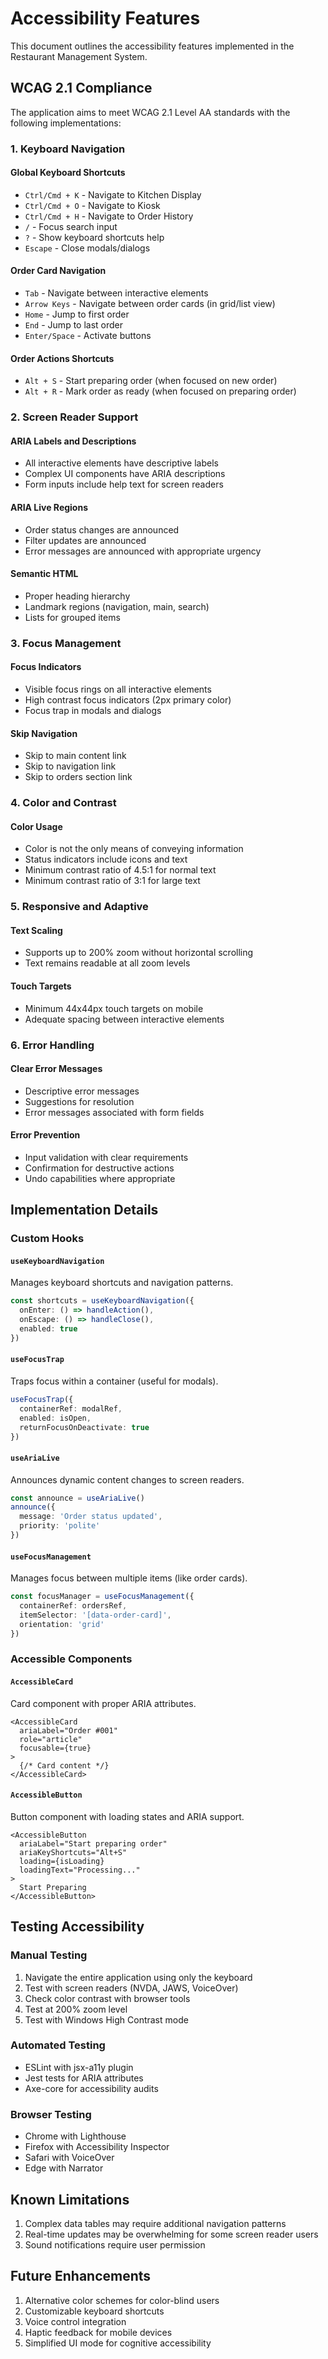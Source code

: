 # Accessibility Features

This document outlines the accessibility features implemented in the Restaurant Management System.

## WCAG 2.1 Compliance

The application aims to meet WCAG 2.1 Level AA standards with the following implementations:

### 1. Keyboard Navigation

#### Global Keyboard Shortcuts
- `Ctrl/Cmd + K` - Navigate to Kitchen Display
- `Ctrl/Cmd + O` - Navigate to Kiosk
- `Ctrl/Cmd + H` - Navigate to Order History
- `/` - Focus search input
- `?` - Show keyboard shortcuts help
- `Escape` - Close modals/dialogs

#### Order Card Navigation
- `Tab` - Navigate between interactive elements
- `Arrow Keys` - Navigate between order cards (in grid/list view)
- `Home` - Jump to first order
- `End` - Jump to last order
- `Enter/Space` - Activate buttons

#### Order Actions Shortcuts
- `Alt + S` - Start preparing order (when focused on new order)
- `Alt + R` - Mark order as ready (when focused on preparing order)

### 2. Screen Reader Support

#### ARIA Labels and Descriptions
- All interactive elements have descriptive labels
- Complex UI components have ARIA descriptions
- Form inputs include help text for screen readers

#### ARIA Live Regions
- Order status changes are announced
- Filter updates are announced
- Error messages are announced with appropriate urgency

#### Semantic HTML
- Proper heading hierarchy
- Landmark regions (navigation, main, search)
- Lists for grouped items

### 3. Focus Management

#### Focus Indicators
- Visible focus rings on all interactive elements
- High contrast focus indicators (2px primary color)
- Focus trap in modals and dialogs

#### Skip Navigation
- Skip to main content link
- Skip to navigation link
- Skip to orders section link

### 4. Color and Contrast

#### Color Usage
- Color is not the only means of conveying information
- Status indicators include icons and text
- Minimum contrast ratio of 4.5:1 for normal text
- Minimum contrast ratio of 3:1 for large text

### 5. Responsive and Adaptive

#### Text Scaling
- Supports up to 200% zoom without horizontal scrolling
- Text remains readable at all zoom levels

#### Touch Targets
- Minimum 44x44px touch targets on mobile
- Adequate spacing between interactive elements

### 6. Error Handling

#### Clear Error Messages
- Descriptive error messages
- Suggestions for resolution
- Error messages associated with form fields

#### Error Prevention
- Input validation with clear requirements
- Confirmation for destructive actions
- Undo capabilities where appropriate

## Implementation Details

### Custom Hooks

#### `useKeyboardNavigation`
Manages keyboard shortcuts and navigation patterns.

```typescript
const shortcuts = useKeyboardNavigation({
  onEnter: () => handleAction(),
  onEscape: () => handleClose(),
  enabled: true
})
```

#### `useFocusTrap`
Traps focus within a container (useful for modals).

```typescript
useFocusTrap({
  containerRef: modalRef,
  enabled: isOpen,
  returnFocusOnDeactivate: true
})
```

#### `useAriaLive`
Announces dynamic content changes to screen readers.

```typescript
const announce = useAriaLive()
announce({
  message: 'Order status updated',
  priority: 'polite'
})
```

#### `useFocusManagement`
Manages focus between multiple items (like order cards).

```typescript
const focusManager = useFocusManagement({
  containerRef: ordersRef,
  itemSelector: '[data-order-card]',
  orientation: 'grid'
})
```

### Accessible Components

#### `AccessibleCard`
Card component with proper ARIA attributes.

```tsx
<AccessibleCard
  ariaLabel="Order #001"
  role="article"
  focusable={true}
>
  {/* Card content */}
</AccessibleCard>
```

#### `AccessibleButton`
Button component with loading states and ARIA support.

```tsx
<AccessibleButton
  ariaLabel="Start preparing order"
  ariaKeyShortcuts="Alt+S"
  loading={isLoading}
  loadingText="Processing..."
>
  Start Preparing
</AccessibleButton>
```

## Testing Accessibility

### Manual Testing
1. Navigate the entire application using only the keyboard
2. Test with screen readers (NVDA, JAWS, VoiceOver)
3. Check color contrast with browser tools
4. Test at 200% zoom level
5. Test with Windows High Contrast mode

### Automated Testing
- ESLint with jsx-a11y plugin
- Jest tests for ARIA attributes
- Axe-core for accessibility audits

### Browser Testing
- Chrome with Lighthouse
- Firefox with Accessibility Inspector
- Safari with VoiceOver
- Edge with Narrator

## Known Limitations

1. Complex data tables may require additional navigation patterns
2. Real-time updates may be overwhelming for some screen reader users
3. Sound notifications require user permission

## Future Enhancements

1. Alternative color schemes for color-blind users
2. Customizable keyboard shortcuts
3. Voice control integration
4. Haptic feedback for mobile devices
5. Simplified UI mode for cognitive accessibility